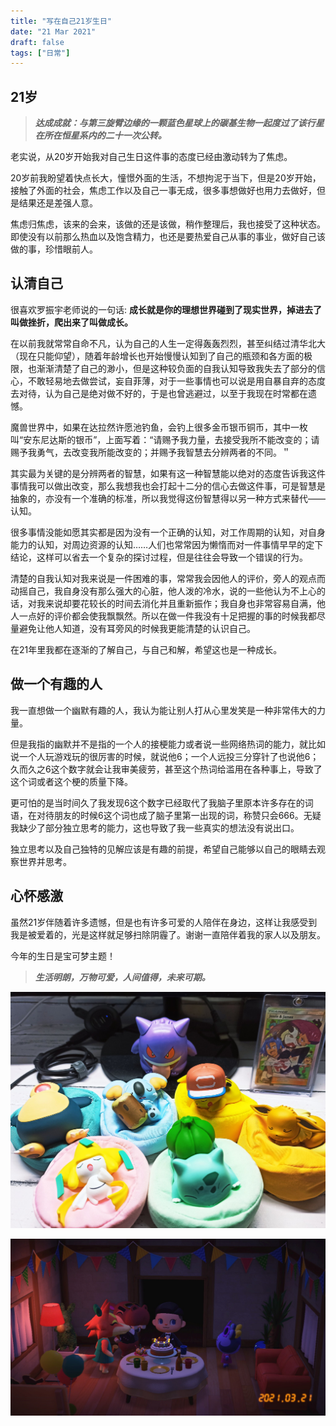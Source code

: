 ```yaml
---
title: "写在自己21岁生日"
date: "21 Mar 2021"
draft: false
tags: ["日常"]
---
```


## 21岁

> **_达成成就：与第三旋臂边缘的一颗蓝色星球上的碳基生物一起度过了该行星在所在恒星系内的二十一次公转。_**

老实说，从20岁开始我对自己生日这件事的态度已经由激动转为了焦虑。

20岁前我盼望着快点长大，憧憬外面的生活，不想拘泥于当下，但是20岁开始，接触了外面的社会，焦虑工作以及自己一事无成，很多事想做好也用力去做好，但是结果还是差强人意。

焦虑归焦虑，该来的会来，该做的还是该做，稍作整理后，我也接受了这种状态。即使没有以前那么热血以及饱含精力，也还是要热爱自己从事的事业，做好自己该做的事，珍惜眼前人。

<!--more-->

## 认清自己

很喜欢罗振宇老师说的一句话: **成长就是你的理想世界碰到了现实世界，掉进去了叫做挫折，爬出来了叫做成长。**

在以前我就常常自命不凡，认为自己的人生一定得轰轰烈烈，甚至纠结过清华北大（现在只能仰望），随着年龄增长也开始慢慢认知到了自己的瓶颈和各方面的极限，也渐渐清楚了自己的渺小，但是这种较负面的自我认知导致我失去了部分的信心，不敢轻易地去做尝试，妄自菲薄，对于一些事情也可以说是用自暴自弃的态度去对待，认为自己是绝对做不好的，于是也曾逃避过，以至于我现在时常都在遗憾。

魔兽世界中，如果在达拉然许愿池钓鱼，会钓上很多金币银币铜币，其中一枚叫“安东尼达斯的银币”，上面写着：“请赐予我力量，去接受我所不能改变的；请赐予我勇气，去改变我所能改变的；并赐予我智慧去分辨两者的不同。＂

其实最为关键的是分辨两者的智慧，如果有这一种智慧能以绝对的态度告诉我这件事情我可以做出改变，那么我想我也会打起十二分的信心去做这件事，可是智慧是抽象的，亦没有一个准确的标准，所以我觉得这份智慧得以另一种方式来替代——认知。

很多事情没能如愿其实都是因为没有一个正确的认知，对工作周期的认知，对自身能力的认知，对周边资源的认知……人们也常常因为懒惰而对一件事情早早的定下结论，这样可以省去一个复杂的探讨过程，但是往往会导致一个错误的行为。

清楚的自我认知对我来说是一件困难的事，常常我会因他人的评价，旁人的观点而动摇自己，我自身没有那么强大的心脏，他人泼的冷水，说的一些他认为不上心的话，对我来说却要花较长的时间去消化并且重新振作；我自身也非常容易自满，他人一点好的评价都会使我飘飘然。所以在做一件我没有十足把握的事的时候我都尽量避免让他人知道，没有耳旁风的时候我更能清楚的认识自己。

在21年里我都在逐渐的了解自己，与自己和解，希望这也是一种成长。

## 做一个有趣的人

我一直想做一个幽默有趣的人，我认为能让别人打从心里发笑是一种非常伟大的力量。

但是我指的幽默并不是指的一个人的接梗能力或者说一些网络热词的能力，就比如说一个人玩游戏玩的很厉害的时候，就说他6；一个人远投三分穿针了也说他6；久而久之6这个数字就会让我审美疲劳，甚至这个热词给滥用在各种事上，导致了这个词或者这个梗的质量下降。

更可怕的是当时间久了我发现6这个数字已经取代了我脑子里原本许多存在的词语，在对待朋友的时候6这个词也成了脑子里第一出现的词，称赞只会666。无疑我缺少了部分独立思考的能力，这也导致了我一些真实的想法没有说出口。

独立思考以及自己独特的见解应该是有趣的前提，希望自己能够以自己的眼睛去观察世界并思考。

## 心怀感激

虽然21岁伴随着许多遗憾，但是也有许多可爱的人陪伴在身边，这样让我感受到我是被爱着的，光是这样就足够扫除阴霾了。谢谢一直陪伴着我的家人以及朋友。

今年的生日是宝可梦主题！

> **_生活明朗，万物可爱，人间值得，未来可期。_**

![](./gift2.png)

![](./gift3.png)
